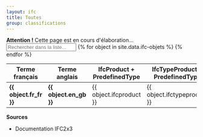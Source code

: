 ```yaml
---
layout: ifc
title: Toutes
group: classifications
---
```


<div class="alert alert-warning" role="alert">
  <strong>Attention !</strong> Cette page est en cours d'élaboration...
</div>

<div id="table-searchable" class="table-responsive">
  
  <table class="table table-sm table-hover">
    <input class="search fuzzy-search form-control" placeholder="Rechercher dans la liste..." />
    <thead class="thead-default">
      <tr>
        <th>Terme français</th>
        <th>Terme anglais</th>
        <th>IfcProduct + PredefinedType</th>
        <th>IfcTypeProduct + PredefinedType</th>
      </tr>
    </thead>
    <tbody class="list">
      {% for object in site.data.ifc-objets %}
      <tr>
        <td class="fr_fr"><b>{{ object.fr_fr }}</b></td>
        <td class="en_gb">
          <a href="https://www.google.fr/search?q={{ object.en_gb | downcase }}" target="_blank"><i class="fa fa-search"></i></a>
          <a href="https://translate.google.com/#en/fr/{{ object.en_gb | downcase }}" target="_blank"><i class="fa fa-globe"></i></a>
          <b>{{ object.en_gb }}</b>
        </td>
        <td class="ifcproduct">
          <a href="https://www.google.fr/search?q={{ object.ifcproduct | downcase }}" target="_blank"><i class="fa fa-search"></i></a>
          {{ object.ifcproduct }}
        </td>
        <td class="ifctypeproduct">
          <a href="https://www.google.fr/search?q={{ object.ifctypeproduct | downcase }}" target="_blank"><i class="fa fa-search"></i></a>
          {{ object.ifctypeproduct }}
        </td>
      </tr>
      {% endfor %}
    </tbody>
  </table>
</div>




**Sources**
* Documentation IFC2x3